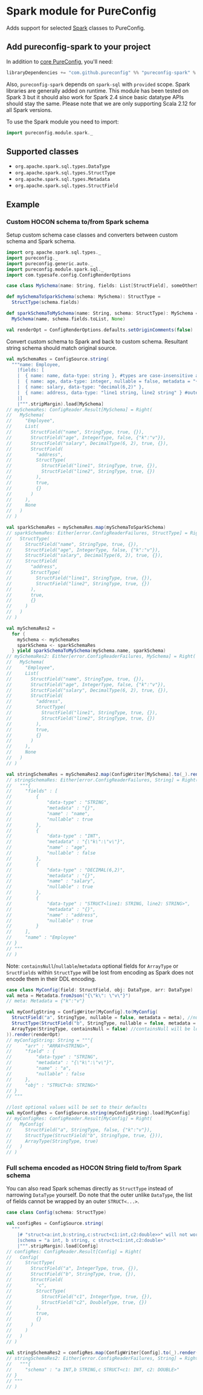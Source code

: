 # Spark module for PureConfig

Adds support for selected [Spark](http://spark.apache.org/) classes to PureConfig.

## Add pureconfig-spark to your project

In addition to [core PureConfig](https://github.com/pureconfig/pureconfig), you'll need:

```scala
libraryDependencies += "com.github.pureconfig" %% "pureconfig-spark" % "0.17.2"
```

Also, `pureconfig-spark` depends on `spark-sql` with `provided` scope.
Spark libraries are generally added on runtime.
This module has been tested on Spark 3 but it should also work for Spark 2.4 since basic datatype APIs should stay the same.
Please note that we are only supporting Scala 2.12 for all Spark versions.

To use the Spark module you need to import:
```scala
import pureconfig.module.spark._
```

## Supported classes

* `org.apache.spark.sql.types.DataType`
* `org.apache.spark.sql.types.StructType`
* `org.apache.spark.sql.types.Metadata`
* `org.apache.spark.sql.types.StructField`

## Example

### Custom HOCON schema to/from Spark schema
Setup custom schema case classes and converters between custom schema and Spark schema.
```scala
import org.apache.spark.sql.types._
import pureconfig._
import pureconfig.generic.auto._
import pureconfig.module.spark.sql._
import com.typesafe.config.ConfigRenderOptions

case class MySchema(name: String, fields: List[StructField], someOtherSetting: Option[String])

def mySchemaToSparkSchema(schema: MySchema): StructType =
  StructType(schema.fields)

def sparkSchemaToMySchema(name: String, schema: StructType): MySchema =
  MySchema(name, schema.fields.toList, None)

val renderOpt = ConfigRenderOptions.defaults.setOriginComments(false)
```

Convert custom schema to Spark and back to custom schema. Resultant string schema should match original source.
```scala
val mySchemaRes = ConfigSource.string(
  """name: Employee,
    |fields: [
    |  { name: name, data-type: string }, #types are case-insensitive and some types have variations/truncations
    |  { name: age, data-type: integer, nullable = false, metadata = "{\"k\": \"v\"}" }, #also note that `nullable` and `metadata` are optional fields with Spark defaults
    |  { name: salary, data-type: "decimal(6,2)" },
    |  { name: address, data-type: "line1 string, line2 string" } #outer `struct` is optional
    |]
    |""".stripMargin).load[MySchema]
// mySchemaRes: ConfigReader.Result[MySchema] = Right(
//   MySchema(
//     "Employee",
//     List(
//       StructField("name", StringType, true, {}),
//       StructField("age", IntegerType, false, {"k":"v"}),
//       StructField("salary", DecimalType(6, 2), true, {}),
//       StructField(
//         "address",
//         StructType(
//           StructField("line1", StringType, true, {}),
//           StructField("line2", StringType, true, {})
//         ),
//         true,
//         {}
//       )
//     ),
//     None
//   )
// )

val sparkSchemaRes = mySchemaRes.map(mySchemaToSparkSchema)
// sparkSchemaRes: Either[error.ConfigReaderFailures, StructType] = Right(
//   StructType(
//     StructField("name", StringType, true, {}),
//     StructField("age", IntegerType, false, {"k":"v"}),
//     StructField("salary", DecimalType(6, 2), true, {}),
//     StructField(
//       "address",
//       StructType(
//         StructField("line1", StringType, true, {}),
//         StructField("line2", StringType, true, {})
//       ),
//       true,
//       {}
//     )
//   )
// )

val mySchemaRes2 =
  for {
    mySchema <- mySchemaRes
    sparkSchema <- sparkSchemaRes
  } yield sparkSchemaToMySchema(mySchema.name, sparkSchema)
// mySchemaRes2: Either[error.ConfigReaderFailures, MySchema] = Right(
//   MySchema(
//     "Employee",
//     List(
//       StructField("name", StringType, true, {}),
//       StructField("age", IntegerType, false, {"k":"v"}),
//       StructField("salary", DecimalType(6, 2), true, {}),
//       StructField(
//         "address",
//         StructType(
//           StructField("line1", StringType, true, {}),
//           StructField("line2", StringType, true, {})
//         ),
//         true,
//         {}
//       )
//     ),
//     None
//   )
// )

val stringSchemaRes = mySchemaRes2.map(ConfigWriter[MySchema].to(_).render(renderOpt))
// stringSchemaRes: Either[error.ConfigReaderFailures, String] = Right(
//   """{
//     "fields" : [
//         {
//             "data-type" : "STRING",
//             "metadata" : "{}",
//             "name" : "name",
//             "nullable" : true
//         },
//         {
//             "data-type" : "INT",
//             "metadata" : "{\"k\":\"v\"}",
//             "name" : "age",
//             "nullable" : false
//         },
//         {
//             "data-type" : "DECIMAL(6,2)",
//             "metadata" : "{}",
//             "name" : "salary",
//             "nullable" : true
//         },
//         {
//             "data-type" : "STRUCT<line1: STRING, line2: STRING>",
//             "metadata" : "{}",
//             "name" : "address",
//             "nullable" : true
//         }
//     ],
//     "name" : "Employee"
// }
// """
// )
```

Note: `containsNull`/`nullable`/`metadata` optional fields for `ArrayType` or `SructFields` within `StructType` will be lost from encoding as Spark does not encode them in their DDL encoding.
```scala
case class MyConfig(field: StructField, obj: DataType, arr: DataType)
val meta = Metadata.fromJson("{\"k\": \"v\"}")
// meta: Metadata = {"k":"v"}

val myConfigString = ConfigWriter[MyConfig].to(MyConfig(
  StructField("a", StringType, nullable = false, metadata = meta), //nullable/metadata will be kept within HOCON structure
  StructType(StructField("b", StringType, nullable = false, metadata = meta) :: Nil), //nullable/metadata will be lost from DDL string encoding
  ArrayType(StringType, containsNull = false) //containsNull will be lost
)).render(renderOpt)
// myConfigString: String = """{
//     "arr" : "ARRAY<STRING>",
//     "field" : {
//         "data-type" : "STRING",
//         "metadata" : "{\"k\":\"v\"}",
//         "name" : "a",
//         "nullable" : false
//     },
//     "obj" : "STRUCT<b: STRING>"
// }
// """

//lost optional values will be set to their defaults
val myConfigRes = ConfigSource.string(myConfigString).load[MyConfig]
// myConfigRes: ConfigReader.Result[MyConfig] = Right(
//   MyConfig(
//     StructField("a", StringType, false, {"k":"v"}),
//     StructType(StructField("b", StringType, true, {})),
//     ArrayType(StringType, true)
//   )
// )
```

### Full schema encoded as HOCON String field to/from Spark schema
You can also read Spark schemas directly as `StructType` instead of narrowing `DataType` yourself.
Do note that the outer unlike `DataType`, the list of fields cannot be wrapped by an outer `STRUCT<...>`.
```scala
case class Config(schema: StructType)

val configRes = ConfigSource.string(
  """
    |# "struct<a:int,b:string,c:struct<c1:int,c2:double>>" will not work here
    |schema = "a int, b string, c struct<c1:int,c2:double>"
    |""".stripMargin).load[Config]
// configRes: ConfigReader.Result[Config] = Right(
//   Config(
//     StructType(
//       StructField("a", IntegerType, true, {}),
//       StructField("b", StringType, true, {}),
//       StructField(
//         "c",
//         StructType(
//           StructField("c1", IntegerType, true, {}),
//           StructField("c2", DoubleType, true, {})
//         ),
//         true,
//         {}
//       )
//     )
//   )
// )
    
val stringSchemaRes2 = configRes.map(ConfigWriter[Config].to(_).render(renderOpt))
// stringSchemaRes2: Either[error.ConfigReaderFailures, String] = Right(
//   """{
//     "schema" : "a INT,b STRING,c STRUCT<c1: INT, c2: DOUBLE>"
// }
// """
// )
```

